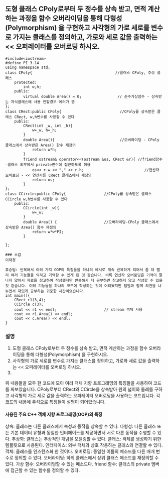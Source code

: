 ## 도형 클래스 CPoly로부터 두 정수를 상속 받고, 면적 계산하는 과정을 함수 오버라이딩을 통해 다형성(Polymorphism) 을 구현하고 사각형의 가로 세로를 변수로 가지는 클래스를 정의하고, 가로와 세로 값을 출력하는 << 오퍼레이터를 오버로딩 하시오.
```
#include<iostream>
#define PI 3.14
using namespace std;
class CPoly{                                     //클래스 CPoly, 추상 클래스 
    protected:
        int w,h;
    public:
        virtual double Area() = 0;                // 순수가상함수 - 상속받는 자식클래스에 사용 안할경우 에러가 뜸   
};
class CRect:public CPoly{                          //CPoly를 상속받은 클래스 CRect, w,h변수를 사용할 수 있다 
    public:
        CRect(int _w, int _h){
            w=_w, h=_h;
        }
        double Area(){                             //오버라이딩 - CPoly 클래스에서 상속받은 Area() 함수 재정의
            return w*h;
        }
        friend ostream& operator<<(ostream &os, CRect &r){ //friend함수  -클래스 외부에서 private변수에 접근하도록 허용  
            os<< r.w << "," << r.h;                           //연산자 오버로딩 - << 연산자를 CRect 클래스에서 재정의
            return os;
        }
};
class CCircle:public CPoly{                 //CPoly를 상속받은 클래스 CCircle w,h변수를 사용할 수 있다 
    public:
        CCircle(int _w){
            w=_w;
        }
        double Area() {                     //오버라이딩-CPoly 클래스에서 상속받은 Area() 함수 재정의
            return w*w*PI;
        }

};

### 소감
이재경

추승범: 반복해서 여러 가지 OOP의 특징들을 하나의 예시로 계속 반복하게 되어서 좀 더 빨리 여러 기능들을 익히고 기억할 수 있게 된 것 같습니다. 비록 연산자 오버로딩은 기억이 잘 나지 않아서 자료를 참고하여 작성했지만 반복해서 더 공부하면 참고하지 않고 작성할 수 있을 것 같습니다. 여러 기능들을 하나의 코드에 작성하는 것이 어려웠지만 팀원과 함께 의견을 나누면서 재밌게 공부하는 귀중한 시간이었습니다.
int main(){
    CRect r1(3,4);
    CCircle c(3);
    cout << r1 << endl;                     // stream 객체 사용 
    cout << r1.Area() << endl;
    cout << c.Area() << endl;
}
```

### 설명
1. 도형 클래스 CPoly로부터 두 정수를 상속 받고, 면적 계산하는 과정을 함수 오버라이딩을 통해 다형성(Polymorphism) 을 구현하시오. 
2. 사각형의 가로 세로를 변수로 가지는 클래스를 정의하고, 가로와 세로 값을 출력하는 << 오퍼레이터를 오버로딩 하시오.
3. 
위 내용들을 모두 한 코드에 모아 여러 객체 지향 프로그래밍의 특징들을 사용하여 코드를 짜보았습니다. CPoly로부터 CRect와 CCircle을 상속받아 원의 넓이와 둘레를 구하고 사각형의 가로 세로 값을 출력하는 오퍼레이터 오버로딩을 사용하는 코드입니다.
 각 코드의 내용에 주석으로 특징들이 설명이 되어있습니다.
 
#### 사용된 주요 C++ 객체 지향 프로그래밍(OOP)의 특징
상속: 클래스는 다른 클래스에서 속성과 동작을 상속할 수 있다.
다형성: 다른 클래스 또는 기본 데이터 유형과 동일한 인터페이스를 제공하면서 서로 다른 동작을 수행할 수 있다.
추상화: 클래스는 추상적인 개념을 모델링할 수 있다.
클래스: 객체를 생성하기 위한 템플릿으로 사용된다.
인터페이스: 외부 객체와 상호 작용하는 클래스와 연결할 수 있다.
객체: 클래스를 인스턴스화 한 것이다.
오버로딩: 동일한 이름의 메소드를 다른 매개 변수로 정의할 수 있다.
오버라이딩: 하위 클래스에서 상위 클래스 메소드를 재정의할 수 있다.
가상 함수: 오버라이딩할 수 있는 메소드다.
friend 함수: 클래스의 private 멤버에 접근할 수 있는 함수를 정의할 수 있다.
